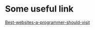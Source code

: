 # Some useful link

[Best-websites-a-programmer-should-visit](https://github.com/sdmg15/Best-websites-a-programmer-should-visit)